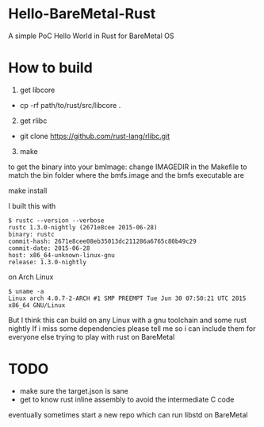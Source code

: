 # Hello-BareMetal-Rust
A simple PoC Hello World in Rust for BareMetal OS

# How to build
1. get libcore
  - cp -rf path/to/rust/src/libcore .
2. get rlibc
  - git clone https://github.com/rust-lang/rlibc.git
3. make

to get the binary into your bmImage:
change IMAGEDIR in the Makefile to match the bin folder where the bmfs.image and the bmfs executable are

make install


I built this with

    $ rustc --version --verbose
    rustc 1.3.0-nightly (2671e8cee 2015-06-28)
    binary: rustc
    commit-hash: 2671e8cee08eb35013dc211286a6765c80b49c29
    commit-date: 2015-06-28
    host: x86_64-unknown-linux-gnu
    release: 1.3.0-nightly

on Arch Linux

    $ uname -a
    Linux arch 4.0.7-2-ARCH #1 SMP PREEMPT Tue Jun 30 07:50:21 UTC 2015 x86_64 GNU/Linux

But I think this can build on any Linux with a gnu toolchain and some rust nightly
If i miss some dependencies please tell me so i can include them for everyone else trying to play with rust on BareMetal


# TODO
- make sure the target.json is sane
- get to know rust inline assembly to avoid the intermediate C code

eventually sometimes
start a new repo which can run libstd on BareMetal
